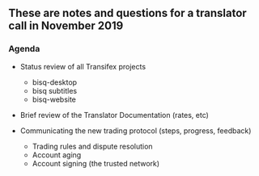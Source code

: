 ## These are notes and questions for a translator call in November 2019

### Agenda

- Status review of all Transifex projects
    - bisq-desktop
    - bisq subtitles
    - bisq-website
    
- Brief review of the Translator Documentation (rates, etc)

- Communicating the new trading protocol (steps, progress, feedback)
    - Trading rules and dispute resolution
    - Account aging
    - Account signing (the trusted network)
    
